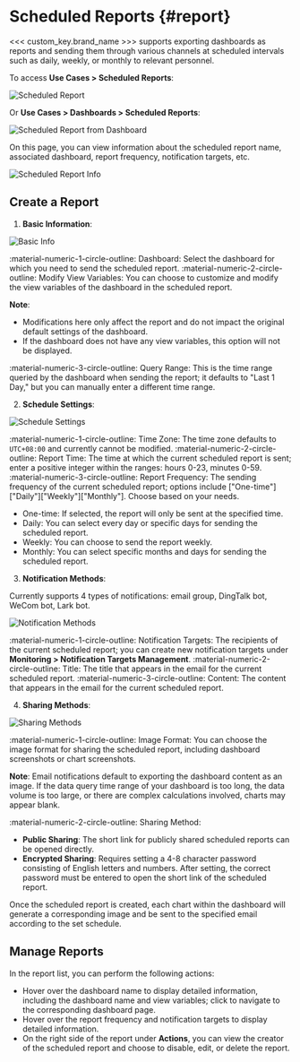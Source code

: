 # Scheduled Reports {#report}

<<< custom_key.brand_name >>> supports exporting dashboards as reports and sending them through various channels at scheduled intervals such as daily, weekly, or monthly to relevant personnel.

To access **Use Cases > Scheduled Reports**:

![Scheduled Report](../img/report-9.png)

Or **Use Cases > Dashboards > Scheduled Reports**:

![Scheduled Report from Dashboard](img/report-1.png)

On this page, you can view information about the scheduled report name, associated dashboard, report frequency, notification targets, etc.

![Scheduled Report Info](img/report-2.png)

## Create a Report

1. **Basic Information**:

![Basic Info](img/report-4.png)

:material-numeric-1-circle-outline: Dashboard: Select the dashboard for which you need to send the scheduled report.
:material-numeric-2-circle-outline: Modify View Variables: You can choose to customize and modify the view variables of the dashboard in the scheduled report.

**Note**:

- Modifications here only affect the report and do not impact the original default settings of the dashboard.
- If the dashboard does not have any view variables, this option will not be displayed.

:material-numeric-3-circle-outline: Query Range: This is the time range queried by the dashboard when sending the report; it defaults to "Last 1 Day," but you can manually enter a different time range.

2. **Schedule Settings**:

![Schedule Settings](img/report-5.png)

:material-numeric-1-circle-outline: Time Zone: The time zone defaults to `UTC+08:00` and currently cannot be modified.
:material-numeric-2-circle-outline: Report Time: The time at which the current scheduled report is sent; enter a positive integer within the ranges: hours 0-23, minutes 0-59.
:material-numeric-3-circle-outline: Report Frequency: The sending frequency of the current scheduled report; options include ["One-time"]["Daily"]["Weekly"]["Monthly"]. Choose based on your needs.

- One-time: If selected, the report will only be sent at the specified time.
- Daily: You can select every day or specific days for sending the scheduled report.
- Weekly: You can choose to send the report weekly.
- Monthly: You can select specific months and days for sending the scheduled report.

3. **Notification Methods**:

Currently supports 4 types of notifications: email group, DingTalk bot, WeCom bot, Lark bot.

![Notification Methods](img/report-6.png)

:material-numeric-1-circle-outline: Notification Targets: The recipients of the current scheduled report; you can create new notification targets under **Monitoring > Notification Targets Management**.
:material-numeric-2-circle-outline: Title: The title that appears in the email for the current scheduled report.
:material-numeric-3-circle-outline: Content: The content that appears in the email for the current scheduled report.

4. **Sharing Methods**:

![Sharing Methods](img/report-3.png)

:material-numeric-1-circle-outline: Image Format: You can choose the image format for sharing the scheduled report, including dashboard screenshots or chart screenshots.

**Note**: Email notifications default to exporting the dashboard content as an image. If the data query time range of your dashboard is too long, the data volume is too large, or there are complex calculations involved, charts may appear blank.

:material-numeric-2-circle-outline: Sharing Method:

- **Public Sharing**: The short link for publicly shared scheduled reports can be opened directly.
- **Encrypted Sharing**: Requires setting a 4-8 character password consisting of English letters and numbers. After setting, the correct password must be entered to open the short link of the scheduled report.

Once the scheduled report is created, each chart within the dashboard will generate a corresponding image and be sent to the specified email according to the set schedule.

## Manage Reports

In the report list, you can perform the following actions:

- Hover over the dashboard name to display detailed information, including the dashboard name and view variables; click to navigate to the corresponding dashboard page.
- Hover over the report frequency and notification targets to display detailed information.
- On the right side of the report under **Actions**, you can view the creator of the scheduled report and choose to disable, edit, or delete the report.